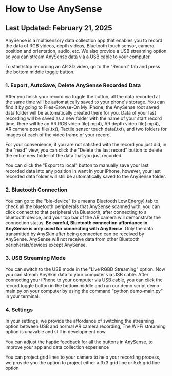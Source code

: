 # How to Use AnySense 
## Last Updated: February 21, 2025
AnySense is a multisensory data collection app that enables you to record the data of RGB videos, depth videos, Bluetooth touch sensor, camera position and orientation, audio, etc. We also provide a USB streaming option so you can stream AnySense data via a USB cable to your computer. 

To start/stop recording an AR 3D video, go to the "Record" tab and press the bottom middle toggle button. 

### 1. Export, AutoSave, Delete AnySense Recorded Data
After you finish your record via toggle the button, all the data recorded at the same time will be automatically saved to your phone's storage. You can find it by going to Files-Browse-On My iPhone, the AnySense root saved data folder will be automatically created there for you. Data of your last recording will be saved as a new folder with the name of your start record time, there will be an AR RGB video file(.mp4), AR depth video file(.mp4), AR camera pose file(.txt), Tactile sensor touch data(.txt), and two folders for images of each of the video frame of your record. 

For your convenience, if you are not satisfied with the record you just did, in the "read" view, you can click the "Delete the last record" button to delete the entire new folder of the data that you just recorded. 

You can click the "Export to local" button to manually save your last recorded data into any position in want in your iPhone, however, your last recorded data folder will still be automatically saved to the AnySense folder.

### 2. Bluetooth Connection
You can go to the "ble-device" (ble means Bluetooth Low Energy) tab to check all the bluetooth peripherals that AnySense scanned with, you can click connect to that peripheral via Bluetooth, after connecting to a bluetooth device, and your top bar of the AR camera will demonstrate the connection status. **Be careful, Bluetooth connection affordance in AnySense is only used for connecting with AnySense**. Only the data transmitted by AnySkin after being connected can be received by AnySense. AnySense will not receive data from other Bluetooth peripherals/devices except AnySense. 

### 3. USB Streaming Mode
You can switch to the USB mode in the "Live RGBD Streaming" option. Now you can stream AnySkin data to your computer via USB cable. After connecting your iPhone to your computer via USB cable, you can click the record toggle button in the bottom middle and run our demo script demo-main.py on your computer by using the command "python demo-main.py" in your terminal. 

### 4. Settings
In your settings, we provide the affordance of switching the streaming option between USB and normal AR camera recording, The Wi-Fi streaming option is unavable and still in development now. 

You can adjust the haptic feedback for all the buttons in AnySense, to improve your app and data collection experience

You can project grid lines to your camera to help your recording process, we provide you the option to project either a 3x3 grid line or 5x5 grid line option
